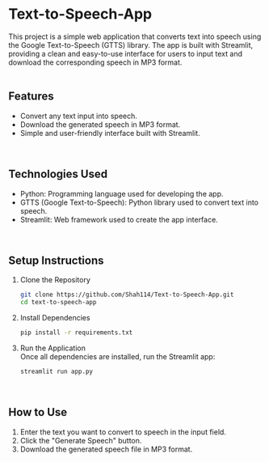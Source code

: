 # Text-to-Speech-App
This project is a simple web application that converts text into speech using the Google Text-to-Speech (GTTS) library. The app is built with Streamlit, providing a clean and easy-to-use interface for users to input text and download the corresponding speech in MP3 format. <br/>
<br/>

## Features
* Convert any text input into speech.
* Download the generated speech in MP3 format.
* Simple and user-friendly interface built with Streamlit. <br/>
<br/>

## Technologies Used
* Python: Programming language used for developing the app.
* GTTS (Google Text-to-Speech): Python library used to convert text into speech.
* Streamlit: Web framework used to create the app interface. <br/>
<br/>

## Setup Instructions
1. Clone the Repository

   ```bash
   git clone https://github.com/Shah114/Text-to-Speech-App.git
   cd text-to-speech-app
   ```
2. Install Dependencies <br/>
   
   ```bash
   pip install -r requirements.txt
   ```
3. Run the Application <br/>
Once all dependencies are installed, run the Streamlit app:

   ```bash
   streamlit run app.py
   ```
<br/>

## How to Use
1. Enter the text you want to convert to speech in the input field.
2. Click the "Generate Speech" button.
3. Download the generated speech file in MP3 format.
   
